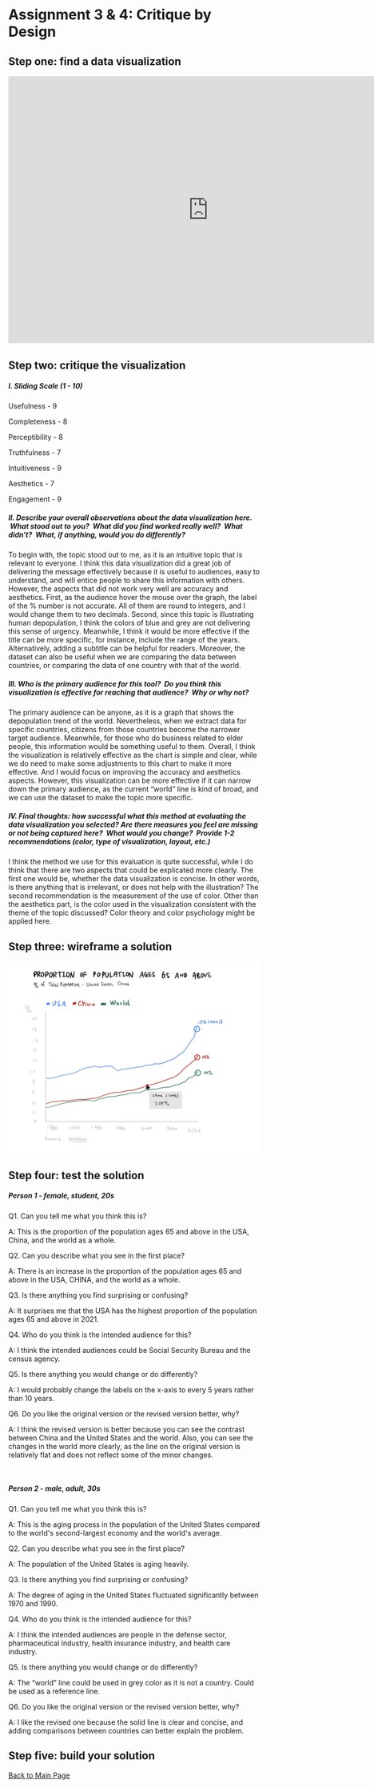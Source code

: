# Assignment 3 & 4: Critique by Design

## Step one: find a data visualization
<iframe src="https://data.worldbank.org/share/widget?indicators=SP.POP.65UP.TO.ZS" width='800' height='533' frameBorder='0' scrolling="no" ></iframe>


## Step two: critique the visualization

##### I. Sliding Scale (1 - 10)
Usefulness - 9

Completeness - 8

Perceptibility - 8

Truthfulness - 7

Intuitiveness - 9

Aesthetics - 7

Engagement - 9

##### II. Describe your overall observations about the data visualization here.  What stood out to you?  What did you find worked really well?  What didn't?  What, if anything, would you do differently?  

To begin with, the topic stood out to me, as it is an intuitive topic that is relevant to everyone. I think this data visualization did a great job of delivering the message effectively because it is useful to audiences, easy to understand, and will entice people to share this information with others. However, the aspects that did not work very well are accuracy and aesthetics. First, as the audience hover the mouse over the graph, the label of the % number is not accurate. All of them are round to integers, and I would change them to two decimals. Second, since this topic is illustrating human depopulation, I think the colors of blue and grey are not delivering this sense of urgency. Meanwhile, I think it would be more effective if the title can be more specific, for instance, include the range of the years. Alternatively, adding a subtitle can be helpful for readers. Moreover, the dataset can also be useful when we are comparing the data between countries, or comparing the data of one country with that of the world.

##### III. Who is the primary audience for this tool?  Do you think this visualization is effective for reaching that audience?  Why or why not?

The primary audience can be anyone, as it is a graph that shows the depopulation trend of the world. Nevertheless, when we extract data for specific countries, citizens from those countries become the narrower target audience. Meanwhile, for those who do business related to elder people, this information would be something useful to them. Overall, I think the visualization is relatively effective as the chart is simple and clear, while we do need to make some adjustments to this chart to make it more effective. And I would focus on improving the accuracy and aesthetics aspects. However, this visualization can be more effective if it can narrow down the primary audience, as the current “world” line is kind of broad, and we can use the dataset to make the topic more specific.


##### IV. Final thoughts: how successful what this method at evaluating the data visualization you selected? Are there measures you feel are missing or not being captured here?  What would you change?  Provide 1-2 recommendations (color, type of visualization, layout, etc.)

I think the method we use for this evaluation is quite successful, while I do think that there are two aspects that could be explicated more clearly. The first one would be, whether the data visualization is concise. In other words, is there anything that is irrelevant, or does not help with the illustration? The second recommendation is the measurement of the use of color. Other than the aesthetics part, is the color used in the visualization consistent with the theme of the topic discussed? Color theory and color psychology might be applied here.


## Step three: wireframe a solution

![alt text](images/population_sketch.JPG)

## Step four: test the solution

##### Person 1 - female, student, 20s

Q1. Can you tell me what you think this is?

A: This is the proportion of the population ages 65 and above in the USA, China, and the world as a whole.

Q2. Can you describe what you see in the first place?

A: There is an increase in the proportion of the population ages 65 and above in the USA, CHINA, and the world as a whole.

Q3. Is there anything you find surprising or confusing?

A: It surprises me that the USA has the highest proportion of the population ages 65 and above in 2021.

Q4. Who do you think is the intended audience for this?

A: I think the intended audiences could be Social Security Bureau and the census agency.

Q5. Is there anything you would change or do differently?

A: I would probably change the labels on the x-axis to every 5 years rather than 10 years.

Q6. Do you like the original version or the revised version better, why?

A: I think the revised version is better because you can see the contrast between China and the United States and the world. Also, you can see the changes in the world more clearly, as the line on the original version is relatively flat and does not reflect some of the minor changes.

<br/>

##### Person 2 - male, adult, 30s

Q1. Can you tell me what you think this is?

A: This is the aging process in the population of the United States compared to the world's second-largest economy and the world's average.

Q2. Can you describe what you see in the first place?

A: The population of the United States is aging heavily.

Q3. Is there anything you find surprising or confusing?

A: The degree of aging in the United States fluctuated significantly between 1970 and 1990.

Q4. Who do you think is the intended audience for this?

A: I think the intended audiences are people in the defense sector, pharmaceutical industry, health insurance industry, and health care industry.

Q5. Is there anything you would change or do differently?

A: The “world” line could be used in grey color as it is not a country. Could be used as a reference line.

Q6. Do you like the original version or the revised version better, why?

A: I like the revised one because the solid line is clear and concise, and adding comparisons between countries can better explain the problem.



## Step five: build your solution





[Back to Main Page](/README.md)
